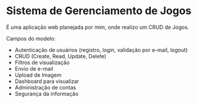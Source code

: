 # Sistema de Gerenciamento de Jogos

É uma aplicação web planejada por mim, onde realizo um CRUD de Jogos.

Campos do modelo:
- Autenticação de usuários (registro, login, validação por e-mail, logout) 
- CRUD (Create, Read, Update, Delete) 
- Filtros de visualização 
- Envio de e-mail 
- Upload de Imagem 
- Dashboard para visualizar 
- Administração de contas 
- Segurança da informação
